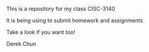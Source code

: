 This is a repository for my class CISC-3140

It is being using to submit homework and assignments

Take a look if you want too!

 Derek Chun
